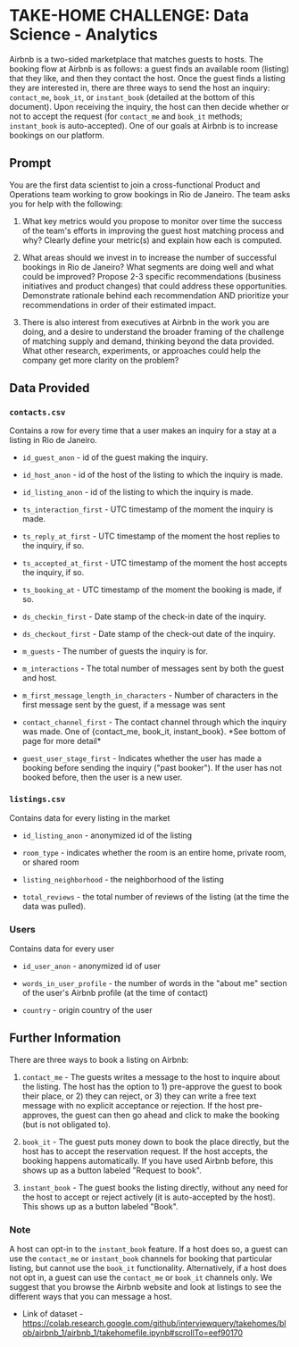 # TAKE-HOME CHALLENGE: Data Science - Analytics

Airbnb is a two-sided marketplace that matches guests to hosts. The
booking flow at Airbnb is as follows: a guest finds an available room
(listing) that they like, and then they contact the host. Once the guest
finds a listing they are interested in, there are three ways to send the
host an inquiry: `contact_me`, `book_it`, or `instant_book` (detailed at
the bottom of this document). Upon receiving the inquiry, the host can
then decide whether or not to accept the request (for `contact_me` and
`book_it` methods; `instant_book` is auto-accepted). One of our
goals at Airbnb is to increase bookings on our platform.

## Prompt

You are the first data scientist to join a cross-functional Product and
Operations team working to grow bookings in Rio de Janeiro. The team
asks you for help with the following:

1.  What key metrics would you propose to monitor over time the success
    of the team's efforts in improving the guest host matching process
    and why? Clearly define your metric(s) and explain how each is
    computed.

2.  What areas should we invest in to increase the number of successful
    bookings in Rio de Janeiro? What segments are doing well and what
    could be improved? Propose 2-3 specific recommendations (business
    initiatives and product changes) that could address these
    opportunities. Demonstrate rationale behind each recommendation AND
    prioritize your recommendations in order of their estimated impact.

3.  There is also interest from executives at Airbnb in the work you
    are doing, and a desire to understand the broader framing of the
    challenge of matching supply and demand, thinking beyond the data
    provided. What other research, experiments, or approaches could help
    the company get more clarity on the problem?


## Data Provided

### `contacts.csv`
Contains a row for every time that a user makes an
inquiry for a stay at a listing in Rio de Janeiro.

-   `id_guest_anon` - id of the guest making the inquiry.

-   `id_host_anon` - id of the host of the listing to which the inquiry is
    made.

-   `id_listing_anon` - id of the listing to which the inquiry is made.

-   `ts_interaction_first` - UTC timestamp of the moment the inquiry is
    made.

-   `ts_reply_at_first` - UTC timestamp of the moment the host replies to
    the inquiry, if so. 
- `ts_accepted_at_first` - UTC timestamp of the
    moment the host accepts the inquiry, if so. 
    
-    `ts_booking_at` - UTC
    timestamp of the moment the booking is made, if so.

-   `ds_checkin_first` - Date stamp of the check-in date of the inquiry.

-   `ds_checkout_first` - Date stamp of the check-out date of the inquiry.

-   `m_guests` - The number of guests the inquiry is for.

-   `m_interactions` - The total number of messages sent by both the guest
    and host.

-   `m_first_message_length_in_characters` - Number of characters in the
    first message sent by the guest, if a message was sent

-   `contact_channel_first` - The contact channel through which the
    inquiry was made. One of {contact_me, book_it, instant_book}. \*See
    bottom of page for more detail\*

-   `guest_user_stage_first` - Indicates whether the user has made a
    booking before sending the inquiry ("past booker"). If the user has
    not booked before, then the user is a new user.

### `listings.csv`
Contains data for every listing in the market

-   `id_listing_anon` - anonymized id of the listing

-   `room_type` - indicates whether the room is an entire home, private
    room, or shared room

-   `listing_neighborhood` - the neighborhood of the listing

-   `total_reviews` - the total number of reviews of the listing (at the
    time the data was pulled).

### Users
Contains data for every user

-   `id_user_anon` - anonymized id of user

-   `words_in_user_profile` - the number of words in the "about me"
    section of the user's Airbnb profile (at the time of contact)

-   `country` - origin country of the user

## Further Information

There are three ways to book a listing on Airbnb:

1)  `contact_me` - The guests writes a message to the host to inquire
    about the listing. The host has the option to 1) pre-approve the
    guest to book their place, or 2) they can reject, or 3) they can
    write a free text message with no explicit acceptance or rejection.
    If the host pre-approves, the guest can then go ahead and click to
    make the booking (but is not obligated to).

2)  `book_it` - The guest puts money down to book the place directly,
    but the host has to accept the reservation request. If the host
    accepts, the booking happens automatically. If you have used Airbnb
    before, this shows up as a button labeled "Request to book".

3)  `instant_book` - The guest books the listing directly, without any
    need for the host to accept or reject actively (it is auto-accepted
    by the host). This shows up as a button labeled "Book".

### Note
A host can opt-in to the `instant_book` feature. If a host
does so, a guest can use the `contact_me` or `instant_book` channels
for booking that particular listing, but cannot use the `book_it`
functionality. Alternatively, if a host does not opt in, a guest can use
the `contact_me` or `book_it` channels only. We suggest that you
browse the Airbnb website and look at listings to see the different ways
that you can message a host.

- Link of dataset - https://colab.research.google.com/github/interviewquery/takehomes/blob/airbnb_1/airbnb_1/takehomefile.ipynb#scrollTo=eef90170